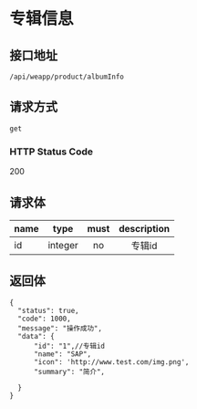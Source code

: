 # 专辑信息

## 接口地址

`/api/weapp/product/albumInfo`

## 请求方式

`get`

### HTTP Status Code

200

## 请求体

| name     | type     | must     | description |
|----------|:--------:|:--------:|:--------:|
| id   | integer   | no     | 专辑id |

## 返回体

```json5
{
  "status": true,
  "code": 1000,
  "message": "操作成功",
  "data": {
      "id": "1",//专辑id
      "name": "SAP",            
      "icon": 'http://www.test.com/img.png',
      "summary": "简介",
     
  }
}
``` 
